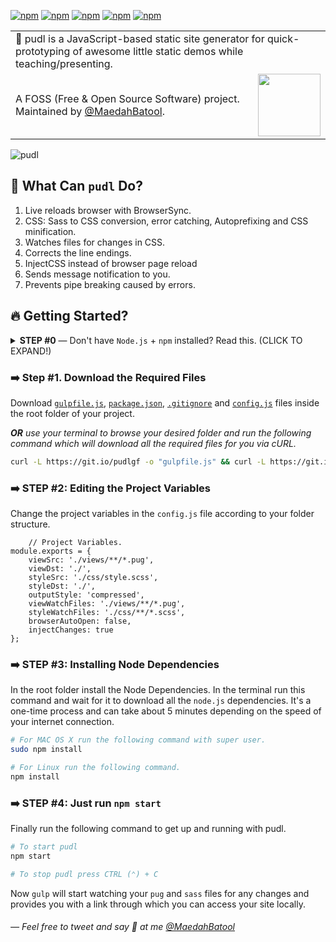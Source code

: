 [![npm](https://img.shields.io/npm/v/gulp-poodle.svg?style=flat-square)](https://www.npmjs.com/package/gulp-poodle) [![npm](https://img.shields.io/npm/dt/gulp-poodle.svg?style=flat-square&label=downloads)](https://www.npmjs.com/package/gulp-poodle) [![npm](https://img.shields.io/badge/pug-html-gray.svg?colorA=A86454&style=flat-square)](https://www.npmjs.com/package/gulp-poodle) [![npm](https://img.shields.io/badge/sass-css-gray.svg?colorA=C6538B&style=flat-square)](https://www.npmjs.com/package/gulp-poodle) [![npm](https://img.shields.io/badge/%F0%9F%8C%9F-GitHub-gray.svg?colorA=999999&style=flat-square)](https://www.npmjs.com/package/gulp-poodle)

<table width='100%'>
    <tr>
        <td align='left' width='100%' colspan='2'>
            🎯 pudl is a JavaScript-based static site generator for quick-prototyping of awesome little static demos while teaching/presenting.
        </td>
    </tr>
    <tr>
        <td>
            A FOSS (Free & Open Source Software) project. Maintained by <a href='https://github.com/maedahbatool'>@MaedahBatool</a>.
        </td>
        <td align='center'>
            <a href='https://MaedahBatool.com/'>
                <img src='https://img.shields.io/badge/MAEDAH-BATOOL-gray.svg?colorA=5734F5&style=flat-square' width='100' />
            </a>
        </td>
    </tr>
</table>

![pudl](https://on.ahmda.ws/1a2d181b2j1P/c)

## 🐶 What Can `pudl` Do?

1.  Live reloads browser with BrowserSync.
2.  CSS: Sass to CSS conversion, error catching, Autoprefixing and CSS minification.
3.  Watches files for changes in CSS.
4.  Corrects the line endings.
5.  InjectCSS instead of browser page reload
6.  Sends message notification to you.
7.  Prevents pipe breaking caused by errors.

## 🔥 Getting Started?

<details>
 <summary><strong> STEP #0</strong> — Don't have <code>Node.js</code> + <code>npm</code> installed? Read this. (CLICK TO EXPAND!)</summary>

In case you are an absolute beginner to the world of `Node.js`, JavaScript, and `npm` packages — all you need to do is go to the Node's site [download + install](https://nodejs.org/en/download/) Node on your system. This will install both `Node.js` and `npm`, i.e., node package manager — the command line interface of Node.js.

You can verify the install by opening your terminal app and typing...

```sh
node -v
# Results into v9.11.2 — make sure you have Node >= 8 installed.

npm -v
# Results into v6.2.0 — make sure you have npm >= 5.3 installed.
```

</details>

### ➡️ Step #1. Download the Required Files

Download [`gulpfile.js`](https://raw.githubusercontent.com/MaedahBatool/pudl/master/gulpfile.js), [`package.json`](https://raw.githubusercontent.com/MaedahBatool/pudl/master/package.json), [`.gitignore`](https://raw.githubusercontent.com/MaedahBatool/pudl/master/.gitignore) and [`config.js`](https://raw.githubusercontent.com/MaedahBatool/pudl/master/config.js) files inside the root folder of your project.

_**OR** use your terminal to browse your desired folder and run the following command which will download all the required files for you via cURL._

```bash
curl -L https://git.io/pudlgf -o "gulpfile.js" && curl -L https://git.io/pudlpkg -o "pacakge.json"  && curl -L https://git.io/pudlgi -o ".gitignore" && curl -L https://git.io/pudlcfg -o "config.js"
```

### ➡️ STEP #2: Editing the Project Variables

Change the project variables in the `config.js` file according to your folder structure.

```
	// Project Variables.
module.exports = {
	viewSrc: './views/**/*.pug',
	viewDst: './',
	styleSrc: './css/style.scss',
	styleDst: './',
	outputStyle: 'compressed',
	viewWatchFiles: './views/**/*.pug',
	styleWatchFiles: './css/**/*.scss',
	browserAutoOpen: false,
	injectChanges: true
};
```

### ➡️ STEP #3: Installing Node Dependencies

In the root folder install the Node Dependencies. In the terminal run this command and wait for it to download all the `node.js` dependencies. It's a one-time process and can take about 5 minutes depending on the speed of your internet connection.

```bash
# For MAC OS X run the following command with super user.
sudo npm install

# For Linux run the following command.
npm install
```

### ➡️ STEP #4: Just run `npm start`

Finally run the following command to get up and running with pudl.

```bash
# To start pudl
npm start

# To stop pudl press CTRL (⌃) + C
```

Now `gulp` will start watching your `pug` and `sass` files for any changes and provides you with a link through which you can access your site locally.

###### — Feel free to tweet and say 👋 at me [@MaedahBatool](https://twitter.com/MaedahBatool/)
